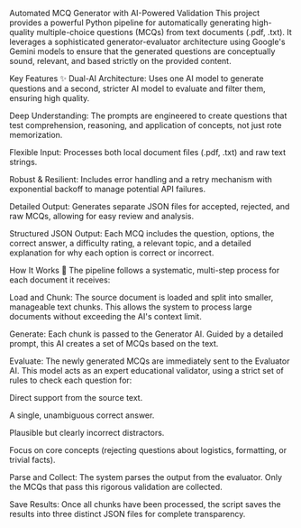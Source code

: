 Automated MCQ Generator with AI-Powered Validation
This project provides a powerful Python pipeline for automatically generating high-quality multiple-choice questions (MCQs) from text documents (.pdf, .txt). It leverages a sophisticated generator-evaluator architecture using Google's Gemini models to ensure that the generated questions are conceptually sound, relevant, and based strictly on the provided content.

Key Features ✨
Dual-AI Architecture: Uses one AI model to generate questions and a second, stricter AI model to evaluate and filter them, ensuring high quality.

Deep Understanding: The prompts are engineered to create questions that test comprehension, reasoning, and application of concepts, not just rote memorization.

Flexible Input: Processes both local document files (.pdf, .txt) and raw text strings.

Robust & Resilient: Includes error handling and a retry mechanism with exponential backoff to manage potential API failures.

Detailed Output: Generates separate JSON files for accepted, rejected, and raw MCQs, allowing for easy review and analysis.

Structured JSON Output: Each MCQ includes the question, options, the correct answer, a difficulty rating, a relevant topic, and a detailed explanation for why each option is correct or incorrect.

How It Works 🧠
The pipeline follows a systematic, multi-step process for each document it receives:

Load and Chunk: The source document is loaded and split into smaller, manageable text chunks. This allows the system to process large documents without exceeding the AI's context limit.

Generate: Each chunk is passed to the Generator AI. Guided by a detailed prompt, this AI creates a set of MCQs based on the text.

Evaluate: The newly generated MCQs are immediately sent to the Evaluator AI. This model acts as an expert educational validator, using a strict set of rules to check each question for:

Direct support from the source text.

A single, unambiguous correct answer.

Plausible but clearly incorrect distractors.

Focus on core concepts (rejecting questions about logistics, formatting, or trivial facts).

Parse and Collect: The system parses the output from the evaluator. Only the MCQs that pass this rigorous validation are collected.

Save Results: Once all chunks have been processed, the script saves the results into three distinct JSON files for complete transparency.
